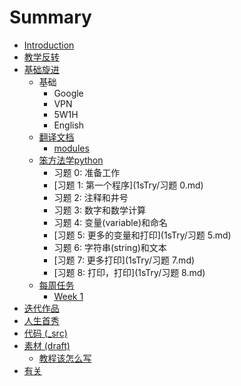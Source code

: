 # Summary

* [Introduction](README.md)
* [教学反转](0MOOC/README.md)
* [基础旋进](1sTry/README.md)
   * 基础
       * Google
       * VPN
       * 5W1H
       * English
   * [翻译文档](1sTry/翻译文档.md)
       * [modules](modules.md)
   * [笨方法学python](1sTry/笨方法学python.md)
       * 习题 0: 准备工作
       * [习题 1: 第一个程序](1sTry/习题 0.md)
       * 习题 2: 注释和井号
       * 习题 3: 数字和数学计算
       * 习题 4: 变量(variable)和命名
       * [习题 5: 更多的变量和打印](1sTry/习题 5.md)
       * 习题 6: 字符串(string)和文本
       * [习题 7: 更多打印](1sTry/习题 7.md)
       * [习题 8: 打印，打印](1sTry/习题 8.md)
   * [每周任务](1sTry/每周任务.md)
       * [Week 1](1sTry/week_1.md)
* [迭代作品](2nDev/README.md)
* [人生首秀](3rDemo/README.md)
* [代码 (_src)](_src/README.md)
* [素材 (draft)](draft/README.md)
   * [教程该怎么写](draft/how2tutorial.md)
* [有关](ABOUT.md)

